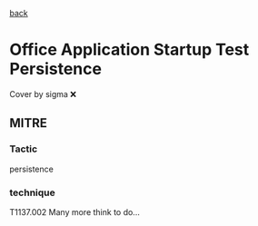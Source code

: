 [back](../index.md)
# Office Application Startup Test Persistence
Cover by sigma :x: 
## MITRE
### Tactic
persistence
### technique
T1137.002
Many more think to do...